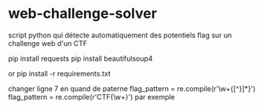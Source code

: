 # web-challenge-solver

script python qui détecte automatiquement des potentiels flag sur un challenge web d'un CTF

pip install requests
pip install beautifulsoup4


or pip install -r requirements.txt


changer ligne 7 en quand de paterne 
 flag_pattern = re.compile(r'\w+\{[^\}]*\}')
 flag_pattern = re.compile(r'CTF{\w+}') par exemple

